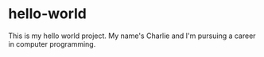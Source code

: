 # hello-world
This is my hello world project. 
My name's Charlie and I'm pursuing a career in computer programming. 

